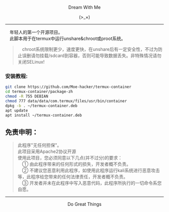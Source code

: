 <p align="center">Dream With Me</p>        
<p align="center">(>_×)</p> 

-----------      

&emsp;年轻人的第一个开源项目。      
&emsp;此脚本用于在termux中运行unshare&chroot或proot系统。     
> &emsp;chroot系统限制更少，速度更快，在unshare后有一定安全性，不过为防止误删请勿挂载/sdcard到容器，否则可能导致数据丢失。非特殊情况请勿关闭SELinux!      

### 安装教程:             
```sh
git clone https://github.com/Moe-hacker/termux-container
cd termux-container/package-zh
chmod -R 755 DEBIAN
chmod 777 data/data/com.termux/files/usr/bin/container
dpkg -b . ~/termux-container.deb
apt update
apt install ~/termux-container.deb
```
## 免责申明：        
> 此程序"无任何担保"。          
> 此项目采用Apache2协议开源          
> 使用此项目，您必须同意以下几点(并不过分)的要求：             
> &emsp;① 由此程序带来的任何形式的损失，开发者概不负责。      
> &emsp;② 不建议您恶意利用此程序，如使用此程序运行kali系统进行恶意攻击等，此程序给您带来的任何法律责任，开发者概不负责。      
> &emsp;③ 开发者并未在此程序中写入恶意代码，此程序所执行的一切命令系您自愿。      

-------     
<p align="center">Do Great Things</p>       
